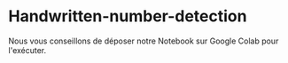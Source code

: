 # Handwritten-number-detection

Nous vous conseillons de déposer notre Notebook sur Google Colab pour l'exécuter.
